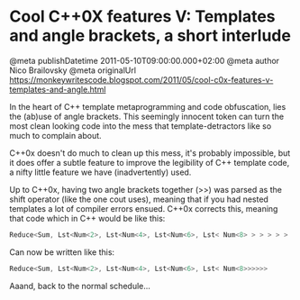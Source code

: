 # Cool C++0X features V: Templates and angle brackets, a short interlude

@meta publishDatetime 2011-05-10T09:00:00.000+02:00
@meta author Nico Brailovsky
@meta originalUrl https://monkeywritescode.blogspot.com/2011/05/cool-c0x-features-v-templates-and-angle.html

In the heart of C++ template metaprogramming and code obfuscation, lies the (ab)use of angle brackets. This seemingly innocent token can turn the most clean looking code into the mess that template-detractors like so much to complain about.

C++0x doesn't do much to clean up this mess, it's probably impossible, but it does offer a subtle feature to improve the legibility of C++ template code, a nifty little feature we have (inadvertently) used.

Up to C++0x, having two angle brackets together (>>) was parsed as the shift operator (like the one cout uses), meaning that if you had nested templates a lot of compiler errors ensued. C++0x corrects this, meaning that code which in C++ would be like this:

```c++
Reduce<Sum, Lst<Num<2>, Lst<Num<4>, Lst<Num<6>, Lst< Num<8> > > > > >
```

Can now be written like this:

```c++
Reduce<Sum, Lst<Num<2>, Lst<Num<4>, Lst<Num<6>, Lst< Num<8>>>>>>
```

Aaand, back to the normal schedule...

